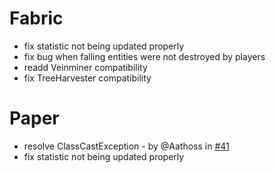 # Fabric
- fix statistic not being updated properly
- fix bug when falling entities were not destroyed by players
- readd Veinminer compatibility
- fix TreeHarvester compatibility

# Paper
- resolve ClassCastException - by @Aathoss in [#41](https://github.com/btwonion/magnetic/pull/41)
- fix statistic not being updated properly